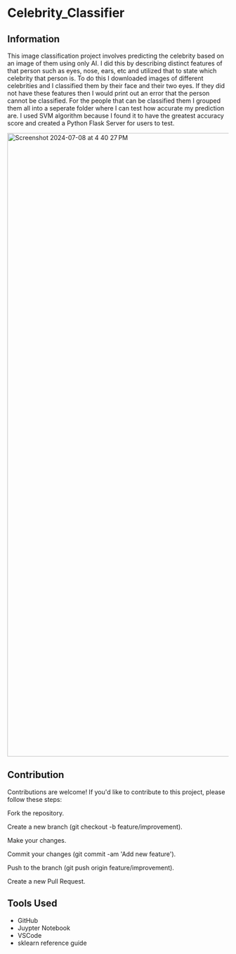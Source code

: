 # Celebrity_Classifier

## Information

This image classification project involves predicting the celebrity based on an image of them using only AI. I did this by describing distinct features of that person such as eyes, 
nose, ears, etc and utilized that to state which celebrity that person is. To do this I downloaded images of different celebrities and I classified them by their face and their two eyes. 
If they did not have these features then I would print out an error that the person cannot be classified. For the people that can be classified them I grouped them all into a 
seperate folder where I can test how accurate my prediction are. I used SVM algorithm because I found it to have the greatest accuracy score and created a Python Flask Server for users to test.

<img width="1417" alt="Screenshot 2024-07-08 at 4 40 27 PM" src="https://github.com/riteshpen/Celebrity_Classifier/assets/147536351/6239fd52-6180-4347-9ed4-d9b68c31b9fa">


## Contribution

Contributions are welcome! If you'd like to contribute to this project, please follow these steps:

Fork the repository.

Create a new branch (git checkout -b feature/improvement).

Make your changes.

Commit your changes (git commit -am 'Add new feature').

Push to the branch (git push origin feature/improvement).

Create a new Pull Request.

## Tools Used
- GitHub
- Juypter Notebook
- VSCode
- sklearn reference guide
